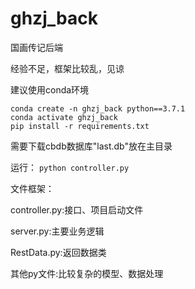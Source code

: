 # ghzj_back
国画传记后端

经验不足，框架比较乱，见谅

建议使用conda环境
```
conda create -n ghzj_back python==3.7.1
conda activate ghzj_back
pip install -r requirements.txt
```
需要下载cbdb数据库"last.db"放在主目录

运行：
```python controller.py```

文件框架：

controller.py:接口、项目启动文件

server.py:主要业务逻辑

RestData.py:返回数据类

其他py文件:比较复杂的模型、数据处理

